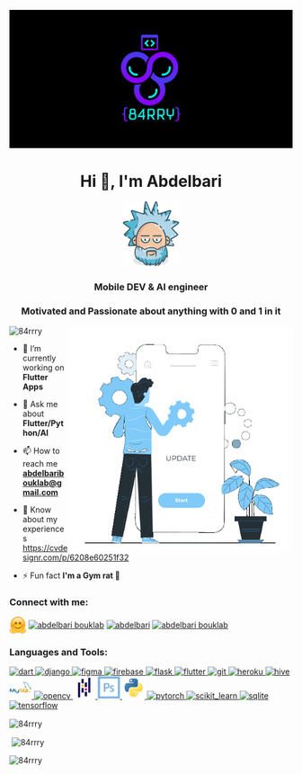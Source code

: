 
<p align="center"> <img  src="Images/My cover.png" alt="Coding" /> </p>
<h1 align="center">Hi 👋, I'm Abdelbari</h1>
<p align="center"> <img width="100"  src="Images/crazy.png" alt="Coding" /> </p>
<h3 align="center">Mobile DEV & AI engineer</h3>
<h3 align="center">Motivated and Passionate about anything with 0 and 1 in it</h3>
<img align="right" alt="Coding" width="400" src="Images/mobdevop.gif"> 
<p align="left"> <img src="https://komarev.com/ghpvc/?username=84rrry&label=Profile%20views&color=0e75b6&style=flat" alt="84rrry" /> </p>


- 🔭 I’m currently working on **Flutter Apps**

- 💬 Ask me about **Flutter/Python/AI**

- 📫 How to reach me **abdelbaribouklab@gmail.com**

- 📄 Know about my experiences https://cvdesignr.com/p/6208e60251f32

- ⚡ Fun fact **I'm a Gym rat 💪**

<h3 align="left">Connect with me:</h3>
<p align="left">
<a href="https://huggingface.co/84rry" target="blank"><img align="center" src="Images/HuggningFace.png" alt="84rry" height="30" width="30" /></a>
<a href="https://linkedin.com/in/abdelbari bouklab" target="blank"><img align="center" src="https://raw.githubusercontent.com/rahuldkjain/github-profile-readme-generator/master/src/images/icons/Social/linked-in-alt.svg" alt="abdelbari bouklab" height="30" width="40" /></a>
<a href="https://kaggle.com/abdelbari" target="blank"><img align="center" src="https://raw.githubusercontent.com/rahuldkjain/github-profile-readme-generator/master/src/images/icons/Social/kaggle.svg" alt="abdelbari" height="30" width="40" /></a>
<a href="https://dribbble.com/abdelbari bouklab" target="blank"><img align="center" src="https://raw.githubusercontent.com/rahuldkjain/github-profile-readme-generator/master/src/images/icons/Social/dribbble.svg" alt="abdelbari bouklab" height="30" width="40" /></a>
</p>

<h3 align="left">Languages and Tools:</h3>
<p align="left"> <a href="https://dart.dev" target="_blank" rel="noreferrer"> <img src="https://www.vectorlogo.zone/logos/dartlang/dartlang-icon.svg" alt="dart" width="40" height="40"/> </a> <a href="https://www.djangoproject.com/" target="_blank" rel="noreferrer"> <img src="https://cdn.worldvectorlogo.com/logos/django.svg" alt="django" width="40" height="40"/> </a> <a href="https://www.figma.com/" target="_blank" rel="noreferrer"> <img src="https://www.vectorlogo.zone/logos/figma/figma-icon.svg" alt="figma" width="40" height="40"/> </a> <a href="https://firebase.google.com/" target="_blank" rel="noreferrer"> <img src="https://www.vectorlogo.zone/logos/firebase/firebase-icon.svg" alt="firebase" width="40" height="40"/> </a> <a href="https://flask.palletsprojects.com/" target="_blank" rel="noreferrer"> <img src="https://www.vectorlogo.zone/logos/pocoo_flask/pocoo_flask-icon.svg" alt="flask" width="40" height="40"/> </a> <a href="https://flutter.dev" target="_blank" rel="noreferrer"> <img src="https://www.vectorlogo.zone/logos/flutterio/flutterio-icon.svg" alt="flutter" width="40" height="40"/> </a> <a href="https://git-scm.com/" target="_blank" rel="noreferrer"> <img src="https://www.vectorlogo.zone/logos/git-scm/git-scm-icon.svg" alt="git" width="40" height="40"/> </a> <a href="https://heroku.com" target="_blank" rel="noreferrer"> <img src="https://www.vectorlogo.zone/logos/heroku/heroku-icon.svg" alt="heroku" width="40" height="40"/> </a> <a href="https://hive.apache.org/" target="_blank" rel="noreferrer"> <img src="https://www.vectorlogo.zone/logos/apache_hive/apache_hive-icon.svg" alt="hive" width="40" height="40"/> </a> <a href="https://www.mysql.com/" target="_blank" rel="noreferrer"> <img src="https://raw.githubusercontent.com/devicons/devicon/master/icons/mysql/mysql-original-wordmark.svg" alt="mysql" width="40" height="40"/> </a> <a href="https://opencv.org/" target="_blank" rel="noreferrer"> <img src="https://www.vectorlogo.zone/logos/opencv/opencv-icon.svg" alt="opencv" width="40" height="40"/> </a> <a href="https://pandas.pydata.org/" target="_blank" rel="noreferrer"> <img src="https://raw.githubusercontent.com/devicons/devicon/2ae2a900d2f041da66e950e4d48052658d850630/icons/pandas/pandas-original.svg" alt="pandas" width="40" height="40"/> </a> <a href="https://www.photoshop.com/en" target="_blank" rel="noreferrer"> <img src="https://raw.githubusercontent.com/devicons/devicon/master/icons/photoshop/photoshop-line.svg" alt="photoshop" width="40" height="40"/> </a> <a href="https://www.python.org" target="_blank" rel="noreferrer"> <img src="https://raw.githubusercontent.com/devicons/devicon/master/icons/python/python-original.svg" alt="python" width="40" height="40"/> </a> <a href="https://pytorch.org/" target="_blank" rel="noreferrer"> <img src="https://www.vectorlogo.zone/logos/pytorch/pytorch-icon.svg" alt="pytorch" width="40" height="40"/> </a> <a href="https://scikit-learn.org/" target="_blank" rel="noreferrer"> <img src="https://upload.wikimedia.org/wikipedia/commons/0/05/Scikit_learn_logo_small.svg" alt="scikit_learn" width="40" height="40"/> </a> <a href="https://www.sqlite.org/" target="_blank" rel="noreferrer"> <img src="https://www.vectorlogo.zone/logos/sqlite/sqlite-icon.svg" alt="sqlite" width="40" height="40"/> </a> <a href="https://www.tensorflow.org" target="_blank" rel="noreferrer"> <img src="https://www.vectorlogo.zone/logos/tensorflow/tensorflow-icon.svg" alt="tensorflow" width="40" height="40"/> </a> </p>

<p><img align="center" src="https://github-readme-stats.vercel.app/api/top-langs?username=84rrry&show_icons=true&locale=en&layout=compact" alt="84rrry" /></p>

<p>&nbsp;<img align="center" src="https://github-readme-stats.vercel.app/api?username=84rrry&show_icons=true&locale=en" alt="84rrry" /></p>

<p><img align="center" src="https://github-readme-streak-stats.herokuapp.com/?user=84rrry&" alt="84rrry" /></p>

